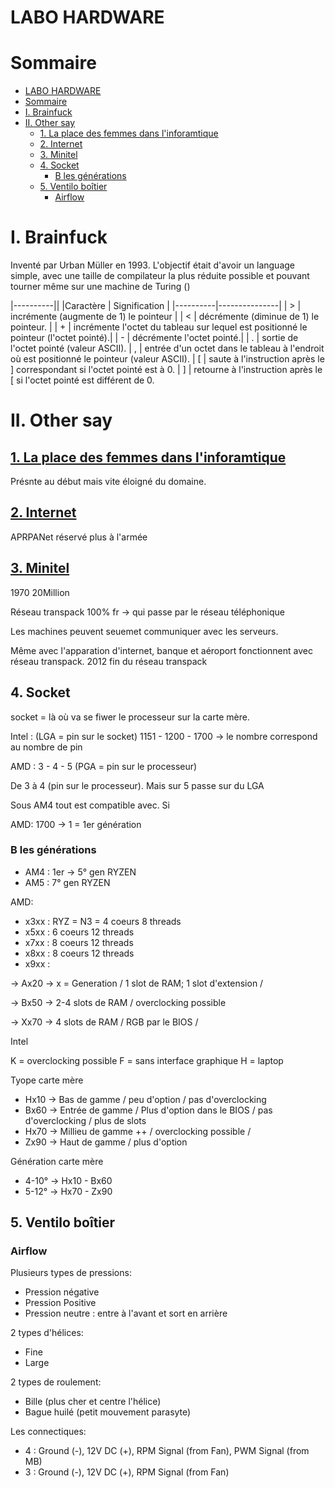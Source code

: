 # LABO HARDWARE

# Sommaire
- [LABO HARDWARE](#labo-hardware)
- [Sommaire](#sommaire)
- [I. Brainfuck](#i-brainfuck)
- [II. Other say](#ii-other-say)
  - [1. La place des femmes dans l'inforamtique](#1-la-place-des-femmes-dans-linforamtique)
  - [2. Internet ](#2-internet-)
  - [3. Minitel](#3-minitel)
  - [4. Socket](#4-socket)
    - [B les générations](#b-les-générations)
  - [5. Ventilo boîtier](#5-ventilo-boîtier)
    - [Airflow](#airflow)


# I. Brainfuck

Inventé par Urban Müller en 1993. 
L'objectif était d'avoir un language simple, avec une taille de compilateur la plus réduite possible et pouvant tourner même sur une machine de Turing ()

|----------||
|Caractère | Signification |
|----------|---------------|
| > | incrémente (augmente de 1) le pointeur |
| < | décrémente (diminue de 1) le pointeur. |
| +​ | incrémente l'octet du tableau sur lequel est positionné le pointeur (l'octet pointé).|
| -​ | décrémente l'octet pointé.| 
| . | sortie de l'octet pointé (valeur ASCII).
| , | entrée d'un octet dans le tableau à l'endroit où est positionné le pointeur (valeur ASCII).
| [ | saute à l'instruction après le ] correspondant si l'octet pointé est à 0.
| ] | retourne à l'instruction après le [ si l'octet pointé est différent de 0.

# II. Other say

## <u>1. La place des femmes dans l'inforamtique</u>

Présnte au début mais vite éloigné du domaine. 

## <u>2. Internet </u>

APRPANet réservé plus à l'armée


## <u>3. Minitel</u>

1970 20Million 

Réseau transpack 100% fr -> qui passe par le réseau téléphonique

Les machines peuvent seuemet communiquer avec les serveurs.

Même avec l'apparation d'internet, banque et aéroport fonctionnent avec réseau transpack. 2012 fin du réseau transpack

## 4. Socket

socket = là où va se fiwer le processeur sur la carte mère.

Intel : (LGA = pin sur le socket) 1151 - 1200 - 1700 -> le nombre correspond au nombre de pin


AMD : 3 - 4 - 5 (PGA = pin sur le processeur)

De 3 à 4 (pin sur le processeur). Mais sur 5 passe sur du LGA 

Sous AM4 tout est compatible avec. Si

AMD: 1700 -> 1 = 1er génération


### B les générations

- AM4 : 1er -> 5° gen RYZEN
- AM5 : 7° gen RYZEN

AMD:
  - x3xx : RYZ = N3 = 4 coeurs 8 threads
  - x5xx : 6 coeurs 12 threads
  - x7xx : 8 coeurs 12 threads
  - x8xx : 8 coeurs 12 threads
  - x9xx :

-> Ax20 -> x = Generation / 1 slot de RAM; 1 slot d'extension / 

-> Bx50 -> 2-4 slots de RAM / overclocking possible

-> Xx70 -> 4 slots de RAM / RGB par le BIOS / 


Intel

K =  overclocking possible
F = sans interface graphique
H = laptop

Tyope carte mère
  - Hx10 -> Bas de gamme / peu d'option / pas d'overclocking
  - Bx60 -> Entrée de gamme / Plus d'option dans le BIOS / pas d'overclocking / plus de slots
  - Hx70 -> Millieu de gamme ++ / overclocking possible / 
  - Zx90 -> Haut de gamme / plus d'option

Génération carte mère
  - 4-10° -> Hx10 - Bx60
  - 5-12° -> Hx70 - Zx90

## 5. Ventilo boîtier

### Airflow

Plusieurs types de pressions:
  - Pression négative
  - Pression Positive
  - Pression neutre : entre à l'avant et sort en arrière

2 types d'hélices:
  - Fine
  - Large 

2 types de roulement:
- Bille (plus cher et centre l'hélice)
- Bague huilé (petit mouvement parasyte)
  
Les connectiques:
- 4 : Ground (-), 12V DC (+), RPM Signal (from Fan), PWM Signal (from MB)
- 3 : Ground (-), 12V DC (+), RPM Signal (from Fan)